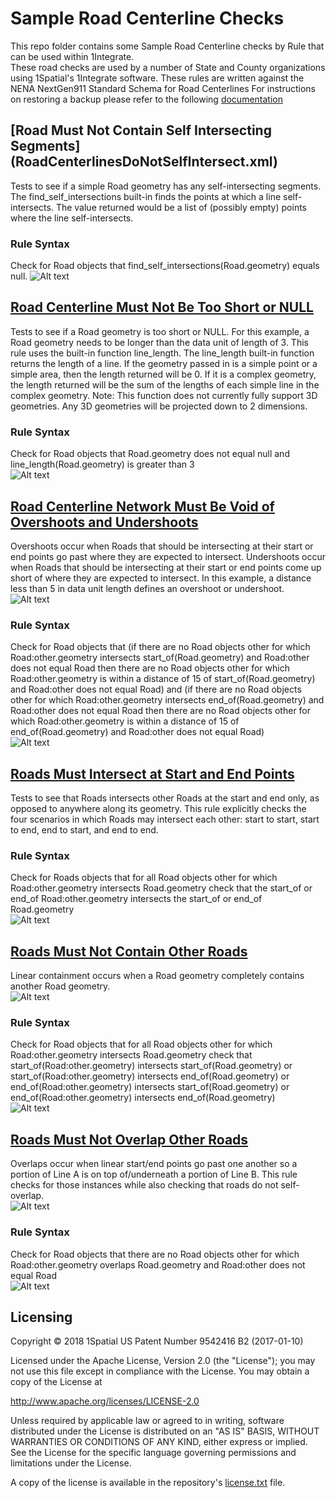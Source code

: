 # Sample Road Centerline Checks
This repo folder contains some Sample Road Centerline checks by Rule that can be used within 1Integrate.  
These road checks are used by a number of State and County organizations using 1Spatial's 1Integrate software. 
These rules are written against the NENA NextGen911 Standard Schema for Road Centerlines 
For instructions on restoring a backup please refer to the following [documentation](https://1spatial.com/documentation/1integrate/v2_5/Topics/Backup_Restore.htm?Highlight=Restore%20Backup%20Rules)

## [Road Must Not Contain Self Intersecting Segments] (RoadCenterlinesDoNotSelfIntersect.xml)
Tests to see if a simple Road geometry has any self-intersecting segments. The find_self_intersections built-in finds the points at which a line self-intersects. The value returned would be a list of (possibly empty) points where the line self-intersects.

### Rule Syntax
Check for Road objects that find_self_intersections(Road.geometry) equals null.
![Alt text](img/RoadGeometryDoesNotContainSelfIntersections_Rule.png?raw=true "Self-intersecting Rule Screenshot")

## [Road Centerline Must Not Be Too Short or NULL](RoadCenterlinesMustNotBeTooShort.xml)
Tests to see if a Road geometry is too short or NULL. For this example, a Road geometry needs to be longer than the data unit of length of 3. This rule uses the built-in function line_length. The line_length built-in function returns the length of a line. If the geometry passed in is a simple point or a simple area, then the length returned will be 0. If it is a complex geometry, the length returned will be the sum of the lengths of each simple line in the complex geometry. Note: This function does not currently fully support 3D geometries. Any 3D geometries will be projected down to 2 dimensions.
### Rule Syntax
Check for Road objects that Road.geometry does not equal null and line_length(Road.geometry) is greater than 3    
![Alt text](img/RoadGeometryMustNotBeTooShortOrNull_Rule.PNG?raw=true "Short or NULL Rule Screenshot")

## [Road Centerline Network Must Be Void of Overshoots and Undershoots](RoadCenterlinesMustNotHaveOverUnderShoots.xml)
Overshoots occur when Roads that should be intersecting at their start or end points go past where they are expected to intersect. Undershoots occur when Roads that should be intersecting at their start or end points come up short of where they are expected to intersect. In this example, a distance less than 5 in data unit length defines an overshoot or undershoot.
![Alt text](img/RoadOvershootUndershootExample.PNG?raw=true "Overshoot and Undershoot Example")

### Rule Syntax
Check for Road objects that (if there are no Road objects other for which Road:other.geometry intersects start_of(Road.geometry) and Road:other does not equal Road then there are no Road objects other for which Road:other.geometry is within a distance of 15 of start_of(Road.geometry) and Road:other does not equal Road) and (if there are no Road objects other for which Road:other.geometry intersects end_of(Road.geometry) and Road:other does not equal Road then there are no Road objects other for which Road:other.geometry is within a distance of 15 of end_of(Road.geometry) and Road:other does not equal Road)  
![Alt text](img/RoadNetworkMustBeVoidOfOvershootsAndUndershoots_Rule.PNG?raw=true "Overshoots and Undershoots Rule Screenshot")

## [Roads Must Intersect at Start and End Points](RoadsIntersectAtStartAndEnd.xml)
Tests to see that Roads intersects other Roads at the start and end only, as opposed to anywhere along its geometry. This rule explicitly checks the four scenarios in which Roads may intersect each other: start to start, start to end, end to start, and end to end.
### Rule Syntax
Check for Roads objects that for all Road objects other for which Road:other.geometry intersects Road.geometry check that the start_of or end_of Road:other.geometry intersects the start_of or end_of Road.geometry  
![Alt text](img/RoadsMustIntersectAtStartAndEndPoints_Rule.PNG?raw=true "Roads Intersect at Ends Rule Screenshot")

## [Roads Must Not Contain Other Roads](RoadCenterlinesDoNotContainOtherRoads.xml)
Linear containment occurs when a Road geometry completely contains another Road geometry.  
![Alt text](img/RoadContainmentExample.PNG?raw=true "Linear Containment Example")

### Rule Syntax
Check for Road objects that for all Road objects other for which Road:other.geometry intersects Road.geometry check that start_of(Road:other.geometry) intersects start_of(Road.geometry) or start_of(Road:other.geometry) intersects end_of(Road.geometry) or end_of(Road:other.geometry) intersects start_of(Road.geometry) or end_of(Road:other.geometry) intersects end_of(Road.geometry)  
![Alt text](img/RoadsDoNotContainOtherRoads_Rule.PNG?raw=true "Road Containment Rule Screenshot")

## [Roads Must Not Overlap Other Roads](RoadsDoNotOverlapOtherRoads.xml)
Overlaps occur when linear start/end points go past one another so a portion of Line A is on top of/underneath a portion of Line B.  This rule checks for those instances while also checking that roads do not self-overlap.  
![Alt text](img/RoadOverlapExample.PNG?raw=true "Overlap Example")

### Rule Syntax
Check for Road objects that there are no Road objects other for which Road:other.geometry overlaps Road.geometry and Road:other does not equal Road  
![Alt text](img/RoadsDoNotOverlap_Rule.png?raw=true "Overlapping Roads Rule Screenshot")

## Licensing
Copyright © 2018 1Spatial US Patent Number 9542416 B2 (2017-01-10)

Licensed under the Apache License, Version 2.0 (the "License");
you may not use this file except in compliance with the License.
You may obtain a copy of the License at

   http://www.apache.org/licenses/LICENSE-2.0

Unless required by applicable law or agreed to in writing, software
distributed under the License is distributed on an "AS IS" BASIS,
WITHOUT WARRANTIES OR CONDITIONS OF ANY KIND, either express or implied.
See the License for the specific language governing permissions and
limitations under the License.

A copy of the license is available in the repository's [license.txt](LICENSE) file.